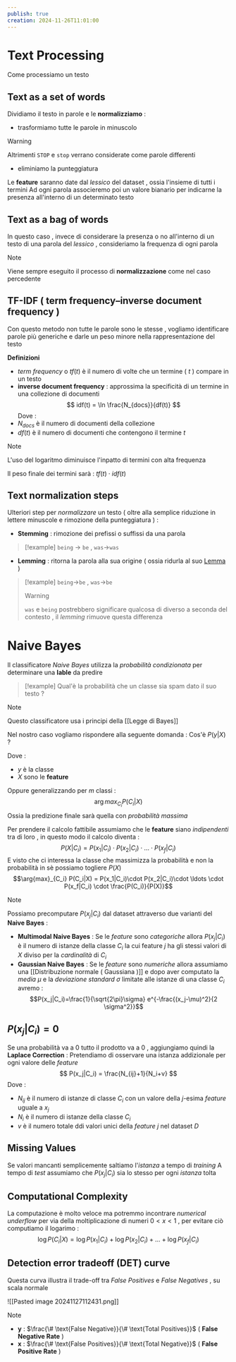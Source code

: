 ```yaml
---
publish: true
creation: 2024-11-26T11:01:00
---
```

# Text Processing

Come processiamo un testo 
## Text as a set of words

Dividiamo il testo in parole e le **normalizziamo** : 
+ trasformiamo tutte le parole in minuscolo 
>[!warning] 
>Altrimenti `STOP` e `stop` verrano considerate come parole differenti
+ eliminiamo la punteggiatura

Le **feature** saranno date dal *lessico* del dataset , ossia l'insieme di tutti i termini 
Ad ogni parola associeremo poi un valore bianario per indicarne la presenza all'interno di un determinato testo 
## Text as a bag of words

In questo caso , invece di considerare la presenza o no all'interno di un testo di una parola del *lessico* , consideriamo la frequenza di ogni parola 

>[!note] 
>Viene sempre eseguito il processo di **normalizzazione** come nel caso percedente
## TF-IDF ( term frequency–inverse document frequency )

Con questo metodo non tutte le parole sono le stesse , vogliamo identificare parole più generiche e darle un peso minore nella rappresentazione del testo 

**Definizioni**
+ *term frequency* o $tf(t)$ è il numero di volte che un termine ( $t$ ) compare in un testo 
+ **inverse document frequency** : approssima la specificità di un termine in una collezione di documenti
$$
idf(t) = \ln \frac{N_{docs}}{df(t)}
$$
Dove :
+ $N_{docs}$ è il numero di documenti della collezione
+ $df(t)$ è il numero di documenti che contengono il termine $t$

>[!note] 
>L'uso del logaritmo diminuisce l'inpatto di termini con alta frequenza 

Il peso finale dei termini sarà : $tf(t)\cdot idf(t)$
## Text normalization steps

Ulteriori step per *normalizzare* un testo ( oltre alla semplice riduzione in lettere minuscole e rimozione della punteggiatura ) :
+ **Stemming** : rimozione dei prefissi o suffissi da una parola 
>[!example] 
>`being` $\to$ `be` , `was`$\to$`was`
+ **Lemming** : ritorna la parola alla sua origine ( ossia ridurla al suo [Lemma](https://it.wikipedia.org/wiki/Lemma_(linguistica)) )
>[!example] 
>`being`$\to$`be` , `was`$\to$`be`
>>[!warning] 
>>`was` e `being` postrebbero significare qualcosa di diverso a seconda del contesto , il *lemming* rimuove questa differenza
# Naive Bayes

Il classificatore *Naive Bayes* utilizza la *probabilità condizionata* per determinare una **lable** da predire 
>[!example] 
>Qual'è la probabilità che un classe sia spam dato il suo testo ?
>

>[!note] 
>Questo classificatore usa i principi della [[Legge di Bayes]]

Nel nostro caso vogliamo rispondere alla seguente domanda :
	Cos'è $P(y|X)$ ? 

Dove : 
+ $y$ è la classe  
+ $X$ sono le **feature**

Oppure generalizzando per $m$ classi :
$$\arg{max}_{C_i} P(C_i|X)$$
Ossia la predizione finale sarà quella con *probabilità massima*

Per prendere il calcolo fattibile assumiamo che le **feature** siano *indipendenti* tra di loro , in questo modo il calcolo diventa :
$$P(X|C_i) = P(x_1|C_i)\cdot P(x_2|C_i)\cdot \ldots \cdot P(x_f|C_i)$$
E visto che ci interessa la classe che massimizza la probabilità e non la probabilità in sè possiamo togliere $P(X)$ 
$$\arg{max}_{C_i} P(C_i|X) = P(x_1|C_i)\cdot P(x_2|C_i)\cdot \ldots \cdot P(x_f|C_i) \cdot \frac{P(C_i)}{P(X)}$$
>[!note] 
>Possiamo precomputare $P(x_j|C_i)$ dal dataset attraverso due varianti del **Naive Bayes** :
>+ **Multimodal Naive Bayes** : 
>	Se le *feature* sono *categoriche* allora $P(x_j|C_i)$ è il numero di istanze della classe $C_i$ la cui feature $j$ ha gli stessi valori di $X$ diviso per la *cardinalità* di $C_i$ 
>+ **Gaussian Naive Bayes** : 
>	Se le *feature* sono *numeriche* allora assumiamo una [[Distribuzione normale ( Gaussiana )]] e dopo aver computato la *media* $\mu$ e la *deviazione standard* $\sigma$ limitate alle istanze di una classe $C_i$ avremo : 
>	$$P(x_j|C_i)=\frac{1}{\sqrt{2\pi}\sigma} e^{-\frac{(x_j-\mu)^2}{2 \sigma^2}}$$
## $P(x_j|C_i) = 0$

Se una probabilità va a $0$ tutto il prodotto va a $0$ , aggiungiamo quindi la **Laplace Correction** : 
Pretendiamo di osservare una istanza addizionale per ogni valore delle *feature* 
$$
P(x_j|C_i) = \frac{N_{ij}+1}{N_i+v}
$$
Dove :
+ $N_{ij}$ è il numero di istanze di classe $C_i$ con un valore della $j$-esima *feature* uguale a $x_j$
+ $N_i$ è il numero di istanze della classe $C_i$
+ $v$ è il numero totale  ddi valori unici della *feature* $j$ nel dataset $D$
## Missing Values

Se valori mancanti semplicemente saltiamo l'*istanza* a tempo di *training* 
A tempo di *test* assumiamo che $P(x_j | C_i)$ sia lo stesso per ogni *istanza* tolta 
## Computational Complexity

La computazione è molto veloce ma potremmo incontrare *numerical underflow* per via della moltiplicazione di numeri $0<x<1$ , per evitare ciò computiamo il logarimo :
$$
	\log P(C_i|X) = \log P(x_1|C_i) + \log P(x_2 | C_i) + \dots + \log P(x_f|C_i)
$$
## Detection error tradeoff (DET) curve

Questa curva illustra il trade-off tra *False Positives* e *False Negatives* , su scala normale 

![[Pasted image 20241127112431.png]]

>[!note] 
>+ **y** : $\frac{\# \text{False Negative}}{\# \text{Total Positives}}$ ( **False Negative Rate** )
>+ **x** : $\frac{\# \text{False Positives}}{\# \text{Total Negative}}$ ( **False Positive Rate** )

